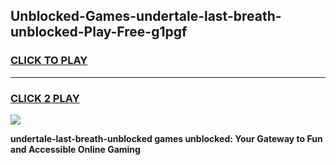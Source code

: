 
## Unblocked-Games-undertale-last-breath-unblocked-Play-Free-g1pgf
<h3>
<a href="https://premium76.site?title=undertale-last-breath-unblocked&ref=20M">CLICK TO PLAY</a></h3>
<hr>

<h3>
<a href="https://premium76.site?title=undertale-last-breath-unblocked&ref=20M">CLICK 2 PLAY</a>
  
</h3>

<a href="https://premium76.site?title=undertale-last-breath-unblocked&ref=19M"><img src="https://clearcache.store/games.png"></a>


**undertale-last-breath-unblocked games unblocked: Your Gateway to Fun and Accessible Online Gaming**
